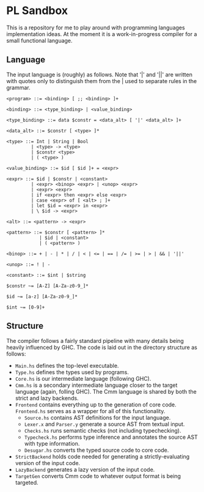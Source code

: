 # PL Sandbox

This is a repository for me to play around with programming languages
implementation ideas. At the moment it is a work-in-progress compiler for a
small functional language.

## Language

The input language is (roughly) as follows. Note that '|' and '||' are written
with quotes only to distinguish them from the | used to separate rules in the
grammar.

```
<program> ::= <binding> [ ;; <binding> ]+

<binding> ::= <type_binding> | <value_binding>

<type_binding> ::= data $constr = <data_alt> [ '|' <data_alt> ]+

<data_alt> ::= $constr [ <type> ]*

<type> ::= Int | String | Bool
         | <type> -> <type>
         | $constr <type>
         | ( <type> )

<value_binding> ::= $id [ $id ]+ = <expr>

<expr> ::= $id | $constr | <constant>
         | <expr> <binop> <expr> | <unop> <expr>
         | <expr> <expr>
         | if <expr> then <expr> else <expr>
         | case <expr> of [ <alt> ; ]+
         | let $id = <expr> in <expr>
         | \ $id -> <expr>

<alt> ::= <pattern> -> <expr>

<pattern> ::= $constr [ <pattern> ]*
            | $id | <constant>
            | ( <pattern> )

<binop> ::= + | - | * | / | < | <= | == | /= | >= | > | && | '||'

<unop> ::= ! | -

<constant> ::= $int | $string

$constr ~= [A-Z] [A-Za-z0-9_]*

$id ~= [a-z] [A-Za-z0-9_]*

$int ~= [0-9]+
```

## Structure

The compiler follows a fairly standard pipeline with many details being heavily
influenced by GHC. The code is laid out in the directory structure as follows:

- `Main.hs` defines the top-level executable.
- `Type.hs` defines the types used by programs.
- `Core.hs` is our intermediate language (following GHC).
- `Cmm.hs` is a secondary intermediate language closer to the target language
  (again, folling GHC). The Cmm language is shared by both the strict and lazy
  backends.
- `Frontend` contains everything up to the generation of core code.
  `Frontend.hs` serves as a wrapper for all of this functionality.
  + `Source.hs` contains AST definitions for the input language.
  + `Lexer.x` and `Parser.y` generate a source AST from textual input.
  + `Checks.hs` runs semantic checks (not including typechecking).
  + `Typecheck.hs` performs type inference and annotates the source AST with
    type information.
  + `Desugar.hs` converts the typed source code to core code.
- `StrictBackend` holds code needed for generating a strictly-evaluating
  version of the input code.
- `LazyBackend` generates a lazy version of the input code.
- `TargetGen` converts Cmm code to whatever output format is being targeted.
